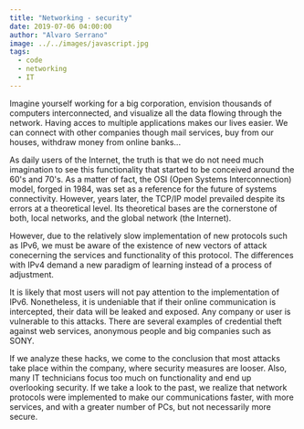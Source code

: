 ```yaml
---
title: "Networking - security"
date: 2019-07-06 04:00:00
author: "Alvaro Serrano"
image: ../../images/javascript.jpg
tags:
  - code
  - networking
  - IT
---
```


Imagine yourself working for a big corporation, envision thousands of computers interconnected, and visualize all the data flowing through the network. Having acces to multiple applications makes our lives easier. We can connect with other companies though mail services, buy from our houses, withdraw money from online banks...


As daily users of the Internet, the truth is that we do not need much imagination to see this functionality that started to be conceived around the 60's and 70's. As a matter of fact, the OSI (Open Systems Interconnection) model, forged in 1984, was set as a reference for the future of systems connectivity. However, years later, the TCP/IP model prevailed despite its errors at a theoretical level. Its theoretical bases are the cornerstone of both, local networks, and the global network (the Internet).


However, due to the relatively slow implementation of new protocols such as IPv6, we must be aware of the existence of new vectors of attack conecerning the services and functionality of this protocol. The differences with IPv4 demand a new paradigm of learning instead of a process of adjustment.


It is likely that most users will not pay attention to the implementation of IPv6. Nonetheless, it is undeniable that if their online communication is intercepted, their data will be leaked and exposed. Any company or user is vulnerable to this attacks. There are several examples of credential theft against web services, anonymous people and big companies such as SONY.


If we analyze these hacks, we come to the conclusion that most attacks take place within the company, where security measures are looser. Also, many IT technicians focus too much on functionality and end up overlooking security. If we take a look to the past, we realize that network protocols were implemented to make our communications faster, with more services, and with a greater number of PCs, but not necessarily more secure.
